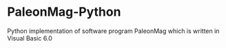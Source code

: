 # PaleonMag-Python
Python implementation of software program PaleonMag which is written in Visual Basic 6.0

